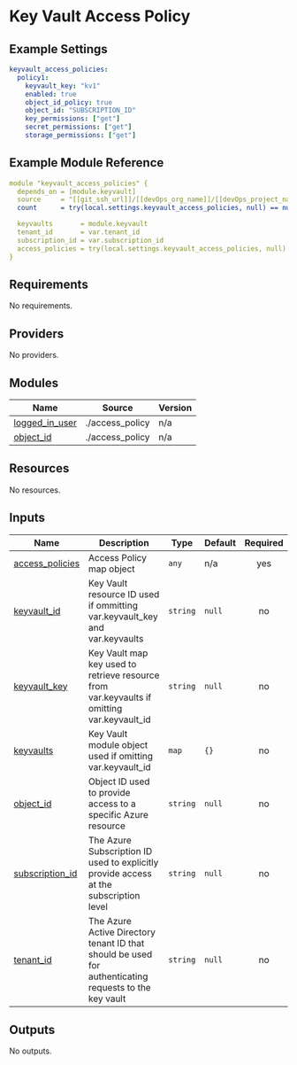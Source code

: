 # Key Vault Access Policy

## Example Settings
```yaml
keyvault_access_policies:
  policy1:
    keyvault_key: "kv1"
    enabled: true
    object_id_policy: true
    object_id: "SUBSCRIPTION_ID"
    key_permissions: ["get"]
    secret_permissions: ["get"]
    storage_permissions: ["get"]
```

## Example Module Reference

```yaml
module "keyvault_access_policies" {
  depends_on = [module.keyvault]
  source     = "[[git_ssh_url]]/[[devOps_org_name]]/[[devOps_project_name]]/[[devOps_repo_name]]//modules/security/keyvault_access_policies"
  count      = try(local.settings.keyvault_access_policies, null) == null ? 0 : 1

  keyvaults       = module.keyvault
  tenant_id       = var.tenant_id
  subscription_id = var.subscription_id
  access_policies = try(local.settings.keyvault_access_policies, null)
}
```

<!-- BEGIN_TF_DOCS -->
## Requirements

No requirements.

## Providers

No providers.

## Modules

| Name | Source | Version |
|------|--------|---------|
| <a name="module_logged_in_user"></a> [logged\_in\_user](#module\_logged\_in\_user) | ./access_policy | n/a |
| <a name="module_object_id"></a> [object\_id](#module\_object\_id) | ./access_policy | n/a |

## Resources

No resources.

## Inputs

| Name | Description | Type | Default | Required |
|------|-------------|------|---------|:--------:|
| <a name="input_access_policies"></a> [access\_policies](#input\_access\_policies) | Access Policy map object | `any` | n/a | yes |
| <a name="input_keyvault_id"></a> [keyvault\_id](#input\_keyvault\_id) | Key Vault resource ID used if ommitting var.keyvault\_key and var.keyvaults | `string` | `null` | no |
| <a name="input_keyvault_key"></a> [keyvault\_key](#input\_keyvault\_key) | Key Vault map key used to retrieve resource from var.keyvaults if omitting var.keyvault\_id | `string` | `null` | no |
| <a name="input_keyvaults"></a> [keyvaults](#input\_keyvaults) | Key Vault module object used if omitting var.keyvault\_id | `map` | `{}` | no |
| <a name="input_object_id"></a> [object\_id](#input\_object\_id) | Object ID used to provide access to a specific Azure resource | `string` | `null` | no |
| <a name="input_subscription_id"></a> [subscription\_id](#input\_subscription\_id) | The Azure Subscription ID used to explicitly provide access at the subscription level | `string` | `null` | no |
| <a name="input_tenant_id"></a> [tenant\_id](#input\_tenant\_id) | The Azure Active Directory tenant ID that should be used for authenticating requests to the key vault | `string` | `null` | no |

## Outputs

No outputs.
<!-- END_TF_DOCS -->